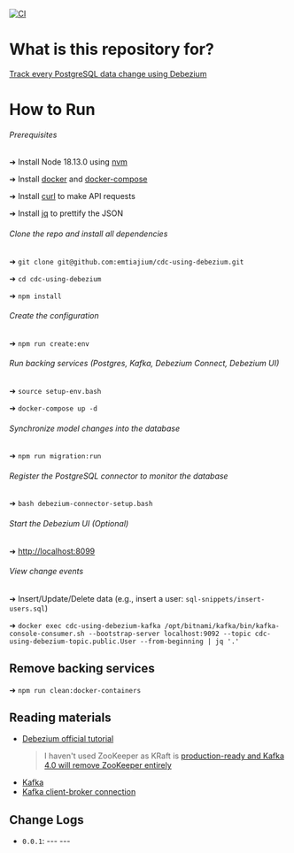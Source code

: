 [![CI](https://github.com/emtiajium/cdc-using-debezium/actions/workflows/ci.yml/badge.svg)](https://github.com/emtiajium/cdc-using-debezium/actions/workflows/ci.yml)

# What is this repository for?

[Track every PostgreSQL data change using Debezium](https://dev.to/emtiajium/track-every-postgresql-data-change-using-debezium-5e19)

# How to Run

###### Prerequisites

➜ Install Node 18.13.0 using [nvm](https://github.com/nvm-sh/nvm)

➜ Install [docker](https://docs.docker.com/get-docker/) and [docker-compose](https://docs.docker.com/compose/install/)

➜ Install [curl](https://curl.se/download.html) to make API requests

➜ Install [jq](https://jqlang.github.io/jq/download/) to prettify the JSON

###### Clone the repo and install all dependencies

➜ `git clone git@github.com:emtiajium/cdc-using-debezium.git`

➜ `cd cdc-using-debezium`

➜ `npm install`

###### Create the configuration

➜ `npm run create:env`

###### Run backing services (Postgres, Kafka, Debezium Connect, Debezium UI)

➜ `source setup-env.bash`

➜ `docker-compose up -d`

###### Synchronize model changes into the database

➜ `npm run migration:run`

###### Register the PostgreSQL connector to monitor the database

➜ `bash debezium-connector-setup.bash`

###### Start the Debezium UI (Optional)

➜ <http://localhost:8099>

###### View change events

➜ Insert/Update/Delete data (e.g., insert a user: `sql-snippets/insert-users.sql`)

➜ `docker exec cdc-using-debezium-kafka /opt/bitnami/kafka/bin/kafka-console-consumer.sh --bootstrap-server localhost:9092 --topic cdc-using-debezium-topic.public.User --from-beginning | jq '.'`

## Remove backing services

➜ `npm run clean:docker-containers`

## Reading materials

-   [Debezium official tutorial](https://debezium.io/documentation/reference/2.3/tutorial.html)
    > I haven't used ZooKeeper as KRaft is [production-ready and Kafka 4.0 will remove ZooKeeper entirely](https://cwiki.apache.org/confluence/display/KAFKA/KIP-833%3A+Mark+KRaft+as+Production+Ready)
-   [Kafka](https://kafka.apache.org/)
-   [Kafka client-broker connection](https://www.confluent.io/blog/kafka-client-cannot-connect-to-broker-on-aws-on-docker-etc/)

## Change Logs

-   `0.0.1`: --- ---

